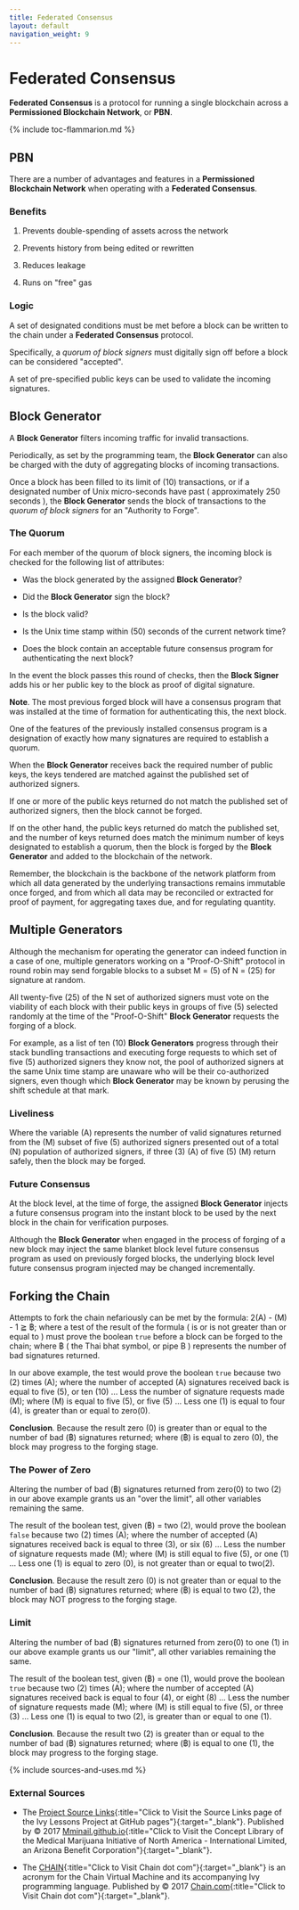 ```yaml
---
title: Federated Consensus
layout: default
navigation_weight: 9
---
```

# Federated Consensus

**Federated Consensus** is a protocol for running a single blockchain across a **Permissioned Blockchain Network**, or **PBN**.

{% include toc-flammarion.md %}

## PBN

There are a number of advantages and features in a **Permissioned Blockchain Network** when operating with a **Federated Consensus**.

### Benefits

1. Prevents double-spending of assets across the network

1. Prevents history from being edited or rewritten

1. Reduces leakage

1. Runs on "free" gas

### Logic

A set of designated conditions must be met before a block can be written to the chain under a **Federated Consensus** protocol.

Specifically, a *quorum of block signers* must digitally sign off before a block can be considered "accepted".

A set of pre-specified public keys can be used to validate the incoming signatures.

## Block Generator

A **Block Generator** filters incoming traffic for invalid transactions.

Periodically, as set by the programming team, the **Block Generator** can also be charged with the duty of aggregating blocks of incoming transactions.

Once a block has been filled to its limit of (10) transactions, or if a designated number of Unix micro-seconds have past ( approximately 250 seconds ), the **Block Generator** sends the block of transactions to the *quorum of block signers* for an "Authority to Forge".

### The Quorum

For each member of the quorum of block signers, the incoming block is checked for the following list of attributes:

- Was the block generated by the assigned **Block Generator**?

- Did the **Block Generator** sign the block?

- Is the block valid?

- Is the Unix time stamp within (50) seconds of the current network time?

- Does the block contain an acceptable future consensus program for authenticating the next block?

In the event the block passes this round of checks, then the **Block Signer** adds his or her public key to the block as proof of digital signature.

**Note**. The most previous forged block will have a consensus program that was installed at the time of formation for authenticating this, the next block.

One of the features of the previously installed consensus program is a designation of exactly how many signatures are required to establish a quorum.

When the **Block Generator** receives back the required number of public keys, the keys tendered are matched against the published set of authorized signers.

If one or more of the public keys returned do not match the published set of authorized signers, then the block cannot be forged.

If on the other hand, the public keys returned do match the published set, and the number of keys returned does match the minimum number of keys designated to establish a quorum, then the block is forged by the **Block Generator** and added to the blockchain of the network.

Remember, the blockchain is the backbone of the network platform from which all data generated by the underlying transactions remains immutable once forged, and from which all data may be reconciled or extracted for proof of payment, for aggregating taxes due, and for regulating quantity.

## Multiple Generators

Although the mechanism for operating the generator can indeed function in a case of one, multiple generators working on a "Proof-O-Shift" protocol in round robin may send forgable blocks to a subset M = (5) of N = (25) for signature at random.

All twenty-five (25) of the N set of authorized signers must vote on the viability of each block with their public keys in groups of five (5) selected randomly at the time of the "Proof-O-Shift" **Block Generator** requests the forging of a block.

For example, as a list of ten (10) **Block Generators** progress through their stack bundling transactions and executing forge requests to which set of five (5) authorized signers they know not, the pool of authorized signers at the same Unix time stamp are unaware who will be their co-authorized signers, even though which **Block Generator** may be known by perusing the shift schedule at that mark.

### Liveliness

Where the variable (A) represents the number of valid signatures returned from the (M) subset of five (5) authorized signers presented out of a total (N) population of authorized signers, if three (3) (A) of five (5) (M) return safely, then the block may be forged.

### Future Consensus

At the block level, at the time of forge, the assigned **Block Generator** injects a future consensus program into the instant block to be used by the next block in the chain for verification purposes.

Although the **Block Generator** when engaged in the process of forging of a new block may inject the same blanket block level future consensus program as used on previously forged blocks, the underlying block level future consensus program injected may be changed incrementally.

## Forking the Chain

Attempts to fork the chain nefariously can be met by the formula: 2(A) - (M) - 1 ≧ ฿; where a test of the result of the formula ( is or is not greater than or equal to ) must prove the boolean `true` before a block can be forged to the chain; where ฿ ( the Thai bhat symbol, or pipe B ) represents the number of bad signatures returned.

In our above example, the test would prove the boolean `true` because two (2) times (A); where the number of accepted (A) signatures received back is equal to five (5), or ten (10) ... Less the number of signature requests made (M); where (M) is equal to five (5), or five (5) ... Less one (1) is equal to four (4), is greater than or equal to zero(0).

**Conclusion**. Because the result zero (0) is greater than or equal to the number of bad (฿) signatures returned; where (฿) is equal to zero (0), the block may progress to the forging stage.

### The Power of Zero

Altering the number of bad (฿) signatures returned from zero(0) to two (2) in our above example grants us an "over the limit", all other variables remaining the same.

The result of the boolean test, given (฿) = two (2), would prove the boolean `false` because two (2) times (A); where the number of accepted (A) signatures received back is equal to three (3), or six (6) ... Less the number of signature requests made (M); where (M) is still equal to five (5), or one (1) ... Less one (1) is equal to zero (0), is not greater than or equal to two(2).

**Conclusion**. Because the result zero (0) is not greater than or equal to the number of bad (฿) signatures returned; where (฿) is equal to two (2), the block may NOT progress to the forging stage.

### Limit

Altering the number of bad (฿) signatures returned from zero(0) to one (1) in our above example grants us our "limit", all other variables remaining the same.

The result of the boolean test, given (฿) = one (1), would prove the boolean `true` because two (2) times (A); where the number of accepted (A) signatures received back is equal to four (4), or eight (8) ... Less the number of signature requests made (M); where (M) is still equal to five (5), or three (3) ... Less one (1) is equal to two (2), is greater than or equal to one (1).

**Conclusion**. Because the result two (2) is greater than or equal to the number of bad (฿) signatures returned; where (฿) is equal to one (1), the block may progress to the forging stage.

{% include sources-and-uses.md %}

### External Sources

- The [Project Source Links](https://mminail.github.io/Ivy/Source-Ivy-Links.htm){:title="Click to Visit the Source Links page of the Ivy Lessons Project at GitHub pages"}{:target="_blank"}. Published by © 2017 [Mminail.github.io](https://mminail.github.io/){:title="Click to Visit the Concept Library of the Medical Marijuana Initiative of North America - International Limited, an Arizona Benefit Corporation"}{:target="_blank"}.

- The [CHAIN](https://www.chain.com/){:title="Click to Visit Chain dot com"}{:target="_blank"} is an acronym for the Chain Virtual Machine and its accompanying Ivy programming language. Published by © 2017 [Chain.com](https://www.chain.com/){:title="Click to Visit Chain dot com"}{:target="_blank"}.
